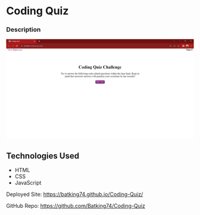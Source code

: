 # Coding Quiz

### Description

![Image of Nazir's Coding Quiz Project](./Assets/Coding_Quiz_Project.png)

## Technologies Used
- HTML
- CSS
- JavaScript


Deployed Site: https://batking74.github.io/Coding-Quiz/

GitHub Repo: https://github.com/Batking74/Coding-Quiz
